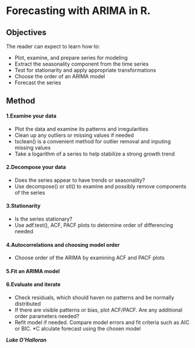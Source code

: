 Forecasting with ARIMA in R.
==================





## Objectives
The reader can expect to learn how to:

* Plot, examine, and prepare series for modeling
* Extract the seasonality component from the time series
* Test for stationarity and apply appropriate transformations
* Choose the order of an ARIMA model
* Forecast the series


## Method
#### 1.Examine your data
* Plot the data and examine its patterns and irregularities
* Clean up any outliers or missing values if needed
* tsclean() is a convenient method for outlier removal and inputing missing values
* Take a logarithm of a series to help stabilize a strong growth trend
#### 2.Decompose your data
* Does the series appear to have trends or seasonality?
* Use decompose() or stl() to examine and possibly remove components of the series
#### 3.Stationarity
* Is the series stationary?
* Use adf.test(), ACF, PACF plots to determine order of differencing needed
#### 4.Autocorrelations and choosing model order
* Choose order of the ARIMA by examining ACF and PACF plots
#### 5.Fit an ARIMA model
#### 6.Evaluate and iterate
* Check residuals, which should haven no patterns and be normally distributed
* If there are visible patterns or bias, plot ACF/PACF. Are any additional order parameters needed?
* Refit model if needed. Compare model errors and fit criteria such as AIC or BIC.
*C alculate forecast using the chosen model





***Luke O'Halloran***
